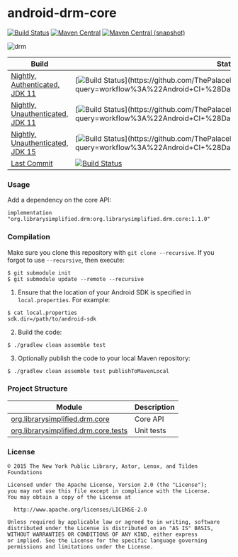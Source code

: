 android-drm-core
=====================

[![Build Status](https://img.shields.io/github/workflow/status/NYPL-Simplified/android-drm-core/Android%20CI%20(Authenticated)?style=flat-square)](https://github.com/NYPL-Simplified/android-drm-core/actions?query=workflow%3A%22Android+CI+%28Authenticated%29%22)
[![Maven Central](https://img.shields.io/maven-central/v/org.librarysimplified.drm/org.librarysimplified.drm.core?style=flat-square)](https://repo1.maven.org/maven2/org/librarysimplified/drm/)
[![Maven Central (snapshot)](https://img.shields.io/nexus/s/https/oss.sonatype.org/org.librarysimplified.drm/org.librarysimplified.drm.core.svg?style=flat-square)](https://oss.sonatype.org/content/repositories/snapshots/org.librarysimplified.drm/)

![drm](./src/site/resources/drm.jpg?raw=true)

|Build|Status|
|-----|------|
|[Nightly, Authenticated, JDK 11](https://github.com/ThePalaceProject/android-drm-core/actions?query=workflow%3A%22Android+CI+%28Daily+Authenticated%2C+JDK+11%29%22)|[![Build Status](https://img.shields.io/github/workflow/status/ThePalaceProject/android-drm-core/Android%20CI%20(Daily%20Authenticated,%20JDK%2011)?style=flat-square)](https://github.com/ThePalaceProject/android-drm-core/actions?query=workflow%3A%22Android+CI+%28Daily+Authenticated%2C+JDK+11%29%22)|
|[Nightly, Unauthenticated, JDK 11](https://github.com/ThePalaceProject/android-drm-core/actions?query=workflow%3A%22Android+CI+%28Daily+Unauthenticated%2C+JDK+11%29%22)|[![Build Status](https://img.shields.io/github/workflow/status/ThePalaceProject/android-drm-core/Android%20CI%20(Daily%20Unauthenticated,%20JDK%2011)?style=flat-square)](https://github.com/ThePalaceProject/android-drm-core/actions?query=workflow%3A%22Android+CI+%28Daily+Unauthenticated%2C+JDK+11%29%22)|
|[Nightly, Unauthenticated, JDK 15](https://github.com/ThePalaceProject/android-drm-core/actions?query=workflow%3A%22Android+CI+%28Daily+Unauthenticated%2C+JDK+15%29%22)|[![Build Status](https://img.shields.io/github/workflow/status/ThePalaceProject/android-drm-core/Android%20CI%20(Daily%20Unauthenticated,%20JDK%2015)?style=flat-square)](https://github.com/ThePalaceProject/android-drm-core/actions?query=workflow%3A%22Android+CI+%28Daily+Unauthenticated%2C+JDK+15%29%22)|
|[Last Commit](https://github.com/ThePalaceProject/android-drm-core/actions?query=workflow%3A%22Android+CI+%28Authenticated%29%22)|[![Build Status](https://img.shields.io/github/workflow/status/ThePalaceProject/android-drm-core/Android%20CI%20(Authenticated)?style=flat-square)](https://github.com/ThePalaceProject/android-drm-core/actions?query=workflow%3A%22Android+CI+%28Authenticated%29%22)|

### Usage

Add a dependency on the core API:

```
implementation "org.librarysimplified.drm:org.librarysimplified.drm.core:1.1.0"
```

### Compilation

Make sure you clone this repository with `git clone --recursive`. 
If you forgot to use `--recursive`, then execute:

```
$ git submodule init
$ git submodule update --remote --recursive
```

1. Ensure that the location of your Android SDK is specified in `local.properties`.
   For example:

```
$ cat local.properties
sdk.dir=/path/to/android-sdk
```

2. Build the code:

```
$ ./gradlew clean assemble test
```

3. Optionally publish the code to your local Maven repository:

```
$ ./gradlew clean assemble test publishToMavenLocal
```

### Project Structure

|Module|Description|
|------|-----------|
| [org.librarysimplified.drm.core](https://github.com/ThePalaceProject/android-drm-core/tree/develop/org.librarysimplified.drm.core) | Core API
| [org.librarysimplified.drm.core.tests](https://github.com/ThePalaceProject/android-drm-core/tree/develop/org.librarysimplified.drm.core.tests) | Unit tests

### License

```
© 2015 The New York Public Library, Astor, Lenox, and Tilden Foundations

Licensed under the Apache License, Version 2.0 (the "License");
you may not use this file except in compliance with the License.
You may obtain a copy of the License at

  http://www.apache.org/licenses/LICENSE-2.0

Unless required by applicable law or agreed to in writing, software
distributed under the License is distributed on an "AS IS" BASIS,
WITHOUT WARRANTIES OR CONDITIONS OF ANY KIND, either express
or implied. See the License for the specific language governing
permissions and limitations under the License.
```
